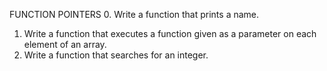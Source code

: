 FUNCTION POINTERS
 0. Write a function that prints a name.
 1. Write a function that executes a function given as a parameter on each element of an array.
2. Write a function that searches for an integer.
